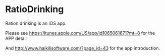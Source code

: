 # RatioDrinking
Ration drinking is an iOS app.

Please see https://itunes.apple.com/US/app/id1065061671?mt=8 for the APP detail

And http://www.haikilisoftware.com/?page_id=43 for the app introduction.

